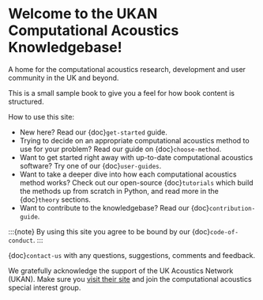 # Welcome to the UKAN Computational Acoustics Knowledgebase!
A home for the computational acoustics research, development and user community in the UK and beyond.

This is a small sample book to give you a feel for how book content is
structured.

How to use this site:

- New here? Read our {doc}`get-started` guide.
- Trying to decide on an appropriate computational acoustics method to use for your problem? Read our guide on {doc}`choose-method`.
- Want to get started right away with up-to-date computational acoustics software? Try one of our {doc}`user-guides`.
- Want to take a deeper dive into how each computational acoustics method works? Check out our open-source {doc}`tutorials` which build the methods up from scratch in Python, and read more in the {doc}`theory` sections.
- Want to contribute to the knowledgebase? Read our {doc}`contribution-guide`.

:::{note}
By using this site you agree to be bound by our {doc}`code-of-conduct`.
:::

{doc}`contact-us` with any questions, suggestions, comments and feedback.

We gratefully acknowledge the support of the UK Acoustics Network (UKAN). Make sure you [visit their site](https://acoustics.ac.uk/) and join the computational acoustics special interest group.